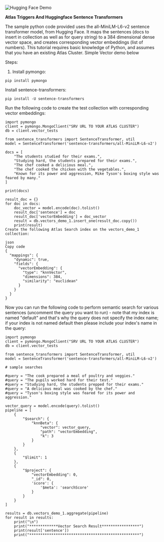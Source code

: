 ![Hugging Face Demo](https://huggingface.co/datasets/huggingface/brand-assets/resolve/main/hf-logo-with-title.png)

**Atlas Triggers And Huggingface Sentence Transformers**

The sample python code provided uses the all-MiniLM-L6-v2 sentence transformer model, from Hugging Face. It maps the sentences (docs to insert in collection as well as for query string) to a 384 dimensional dense vector space, and creates corresponding vector embeddings (list of numbers). This tutorial requires basic knowledge of Python, and assumes that you have an existing Atlas Cluster. Simple Vector demo below

Steps:

1. Install pymongo:

```
pip install pymongo
```
Install sentence-transformers:

```
pip install -U sentence-transformers
```
Run the following code to create the test collection with corresponding vector embeddings:

```
import pymongo
client = pymongo.MongoClient("SRV URL TO YOUR ATLAS CLUSTER")
db = client.vector_tests

from sentence_transformers import SentenceTransformer, util
model = SentenceTransformer('sentence-transformers/all-MiniLM-L6-v2')

docs = [
    "The students studied for their exams.",
    "Studying hard, the students prepared for their exams.",
    "The chef cooked a delicious meal.",
    "The chef cooked the chicken with the vegetables.",
    "Known for its power and aggression, Mike Tyson's boxing style was feared by many."
]

print(docs)

result_doc = {}
for doc in docs:
    doc_vector = model.encode(doc).tolist()
    result_doc['sentence'] = doc
    result_doc['vectorEmbedding'] = doc_vector
    result = db.vectors_demo_1.insert_one(result_doc.copy())
    print(result)
Create the following Atlas Search index on the vectors_demo_1 collection:

json
Copy code
{
  "mappings": {
    "dynamic": true,
    "fields": {
      "vectorEmbedding": {
        "type": "knnVector",
        "dimensions": 384,
        "similarity": "euclidean"
      }
    }
  }
}
```
Now you can run the following code to perform semantic search for various sentences (uncomment the query you want to run) - note that my index is named "default" and that's why the query does not specify the index name; if your index is not named default then please include your index's name in the query:

```
import pymongo
client = pymongo.MongoClient("SRV URL TO YOUR ATLAS CLUSTER")
db = client.vector_tests

from sentence_transformers import SentenceTransformer, util
model = SentenceTransformer('sentence-transformers/all-MiniLM-L6-v2')

# sample searches

#query = "The cook prepared a meal of poultry and veggies."
#query = "The pupils worked hard for their test."
#query = "Studying hard, the students prepped for their exams."
#query = "A delicious meal was cooked by the chef."
#query = "Tyson's boxing style was feared for its power and aggression."

vector_query = model.encode(query).tolist()
pipeline = [
    {
        "$search": {
            "knnBeta": {
                "vector": vector_query,
                "path": "vectorEmbedding",
                "k": 3
            }
        }
    },
    {
        "$limit": 1
    },
    {
        "$project": {
            "vectorEmbedding": 0,
            "_id": 0,
            'score': {
                '$meta': 'searchScore'
            }
        }
    }
]

results = db.vectors_demo_1.aggregate(pipeline)
for result in results:
    print("\n")
    print("*************Vector Search Result*****************")
    print(result['sentence'])
    print("**************************************************")
```
